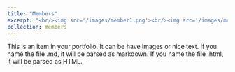 ```yaml
---
title: "Members"
excerpt: "<br/><img src='/images/member1.png'><br/><img src='/images/member2.png'>"
collection: members
---
```


This is an item in your portfolio. It can be have images or nice text. If you name the file .md, it will be parsed as markdown. If you name the file .html, it will be parsed as HTML. 
